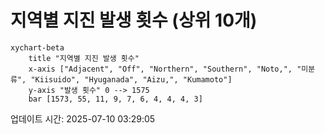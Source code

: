 # 지역별 지진 발생 횟수 (상위 10개)

```mermaid
xychart-beta
    title "지역별 지진 발생 횟수"
    x-axis ["Adjacent", "Off", "Northern", "Southern", "Noto,", "미분류", "Kiisuido", "Hyuganada", "Aizu,", "Kumamoto"]
    y-axis "발생 횟수" 0 --> 1575
    bar [1573, 55, 11, 9, 7, 6, 4, 4, 4, 3]
```

업데이트 시간: 2025-07-10 03:29:05
